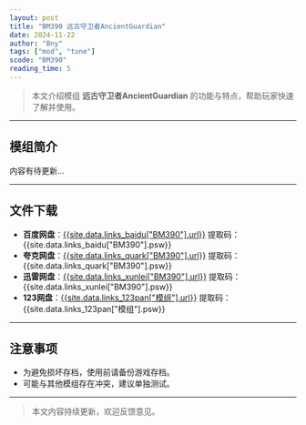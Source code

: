 ```yaml
---
layout: post
title: "BM390 远古守卫者AncientGuardian"
date: 2024-11-22
author: "Bny"
tags: ["mod", "tune"]
scode: "BM390"
reading_time: 5
---
```


> 本文介绍模组 **远古守卫者AncientGuardian** 的功能与特点，帮助玩家快速了解并使用。

---

## 模组简介

内容有待更新...

---

## 文件下载
- **百度网盘**：[{{site.data.links_baidu["BM390"].url}}]({{site.data.links_baidu["BM390"].url}}) 提取码：{{site.data.links_baidu["BM390"].psw}}
- **夸克网盘**：[{{site.data.links_quark["BM390"].url}}]({{site.data.links_quark["BM390"].url}}) 提取码：{{site.data.links_quark["BM390"].psw}}
- **迅雷网盘**：[{{site.data.links_xunlei["BM390"].url}}]({{site.data.links_xunlei["BM390"].url}}) 提取码：{{site.data.links_xunlei["BM390"].psw}}
- **123网盘**：[{{site.data.links_123pan["模组"].url}}]({{site.data.links_123pan["模组"].url}}) 提取码：{{site.data.links_123pan["模组"].psw}}

---

## 注意事项
- 为避免损坏存档，使用前请备份游戏存档。
- 可能与其他模组存在冲突，建议单独测试。

---

> 本文内容持续更新，欢迎反馈意见。
